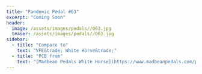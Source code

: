 ```yaml
---
title: "Pandemic Pedal #63"
excerpt: "Coming Soon"
header:
  image: /assets/images/pedals//063.jpg
  teaser: /assets/images/pedals//063.jpg
sidebar:
  - title: "Compare to"
    text: "VFE&trade; White Horse&trade;"
  - title: "PCB from"
    text: "[Madbean Pedals White Horse](https://www.madbeanpedals.com/projects/index.html)"
---
```



